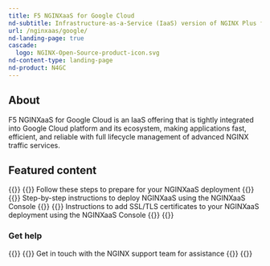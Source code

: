 ```yaml
---
title: F5 NGINXaaS for Google Cloud
nd-subtitle: Infrastructure-as-a-Service (IaaS) version of NGINX Plus for your Google Cloud application stack
url: /nginxaas/google/
nd-landing-page: true
cascade:
  logo: NGINX-Open-Source-product-icon.svg
nd-content-type: landing-page
nd-product: N4GC
---
```


## About

F5 NGINXaaS for Google Cloud is an IaaS offering that is tightly integrated
into Google Cloud platform and its ecosystem, making applications fast, efficient,
and reliable with full lifecycle management of advanced NGINX traffic services.

## Featured content

{{<card-section showAsCards="true" isFeaturedSection="true">}}
  {{<card title="Prerequisites" titleUrl="/nginxaas/google/getting-started/prerequisites/" icon="power">}}
    Follow these steps to prepare for your NGINXaaS deployment
  {{</card>}}
  {{<card title="Create a deployment" titleUrl="/nginxaas/google/getting-started/create-deployment/deploy-portal/" icon="cloud-upload">}}
    Step-by-step instructions to deploy NGINXaaS using the NGINXaaS Console
  {{</card>}}
  {{<card title="Add certificates using the portal" titleUrl="/nginxaas/google/getting-started/ssl-tls-certificates/ssl-tls-certificates-portal/" icon="lock">}}
    Instructions to add SSL/TLS certificates to your NGINXaaS deployment using the NGINXaaS Console
  {{</card>}}
{{</card-section>}}

### Get help


{{<card-section showAsCards="true" >}}
  {{<card title="Get help" titleUrl="/nginxaas/google/get-help/" icon="wallet">}}
    Get in touch with the NGINX support team for assistance
  {{</card>}}
{{</card-section>}}
